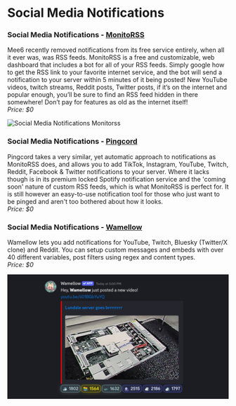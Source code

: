 # Social Media Notifications

### Social Media Notifications - [MonitoRSS](https://monitorss.xyz/)

Mee6 recently removed notifications from its free service entirely, when all it ever was, was RSS feeds. MonitoRSS is a free and customizable, web dashboard that includes a bot for all of your RSS feeds. Simply google how to get the RSS link to your favorite internet service, and the bot will send a notification to your server within 5 minutes of it being posted! New YouTube videos, twitch streams, Reddit posts, Twitter posts, if it’s on the internet and popular enough, you’ll be sure to find an RSS feed hidden in there somewhere! Don’t pay for features as old as the internet itself! \
_Price: $0_

![Social Media Notifications Monitorss](<../.gitbook/assets/image (11).png>)

### Social Media Notifications - [Pingcord](https://pingcord.xyz/)

Pingcord takes a very similar, yet automatic approach to notifications as MonitoRSS does, and allows you to add TikTok, Instagram, YouTube, Twitch, Reddit, Facebook & Twitter notifications to your server. Where it lacks though is in its premium locked Spotify notification service and the 'coming soon' nature of custom RSS feeds, which is what MonitoRSS is perfect for. It is still however an easy-to-use notification tool for those who just want to be pinged and aren't too bothered about how it looks.\
_Price: $0_&#x20;

### Social Media Notifications - [Wamellow](https://wamellow.com/docs/notifications)

Wamellow lets you add notifications for YouTube, Twitch, Bluesky (Twitter/X clone) and Reddit. You can setup custom messages and embeds with over 40 different variables, post filters using regex and content types.\
_Price: $0_ 

![Social Media Notifications Wamellow](<../.gitbook/assets/wamellow-notifications.png>)

